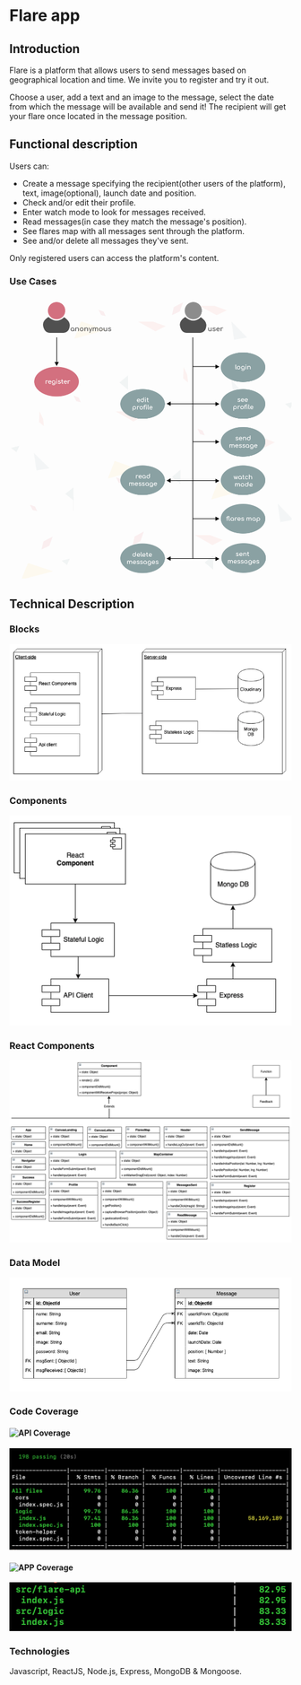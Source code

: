 # Flare app

## Introduction

Flare is a platform that allows users to send messages based on geographical location and time. We invite you to register and try it out.

Choose a user, add a text and an image to the message, select the date from which the message will be available and send it! The recipient will get your flare once located in the message position.

## Functional description

Users can:

* Create a message specifying the recipient(other users of the platform), text, image(optional), launch date and position.
* Check and/or edit their profile.
* Enter watch mode to look for messages received.
* Read messages(in case they match the message's position).
* See flares map with all messages sent through the platform.
* See and/or delete all messages they've sent.

Only registered users can access the platform's content.


### Use Cases
![Use Cases](images/use-cases.png)

## Technical Description

### Blocks
![Blocks](images/blocks.png)

### Components
![Components](images/components.png)

### React Components

![Class/Objects](images/react-components.png)

### Data Model
![Data Model](images/data-model.png)

### Code Coverage

#### ![API Coverage](https://img.shields.io/badge/Flare%20API%20coverage-99.76-green.svg)
![API Coverage](images/test-coverage-flare-api.png)

#### ![APP Coverage](https://img.shields.io/badge/Flare%20APP%20coverage-83-green.svg)
![API Coverage](images/test-coverage-flare-app.png)

### Technologies
Javascript, ReactJS, Node.js, Express, MongoDB & Mongoose.

